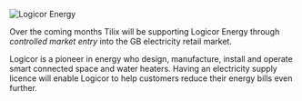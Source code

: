 ![Logicor Energy](http://www.tilix.uk.s3.amazonaws.com/img/blogs/logicor-energy-logo.png)

Over the coming months Tilix will be supporting Logicor Energy through *controlled market entry* into the GB electricity retail market.

Logicor is a pioneer in energy who design, manufacture, install and operate smart connected space and water heaters.  Having an electricity supply licence will enable Logicor to help customers reduce their energy bills even further.